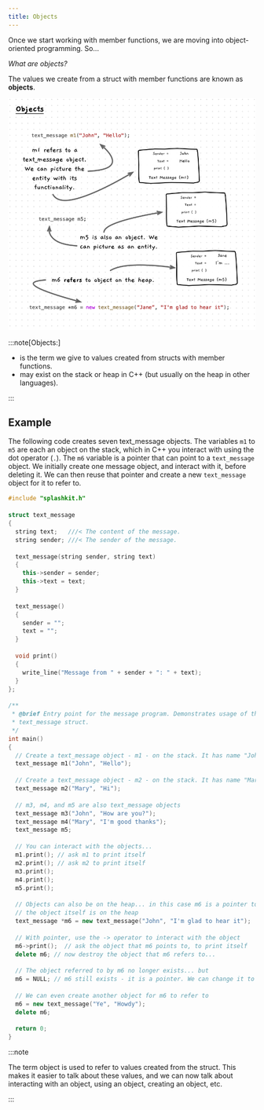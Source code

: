 ```yaml
---
title: Objects
---
```


Once we start working with member functions, we are moving into object-oriented programming. So...

*What are objects?*

The values we create from a struct with member functions are known as **objects**.

![Illustration of objects](./images/objects.png)

:::note[Objects:]

- is the term we give to values created from structs with member functions.
- may exist on the stack or heap in C++ (but usually on the heap in other languages).

:::

## Example

The following code creates seven text_message objects. The variables `m1` to `m5` are each an object on the stack, which in C++ you interact with using the dot operator (`.`). The `m6` variable is a pointer that can point to a `text_message` object. We initially create one message object, and interact with it, before deleting it. We can then reuse that pointer and create a new `text_message` object for it to refer to.

```cpp {33-34,36-37,39-42,44-49,51-53,55-57,59-60,62-64}
#include "splashkit.h"

struct text_message
{
  string text;   ///< The content of the message.
  string sender; ///< The sender of the message.

  text_message(string sender, string text)
  {
    this->sender = sender;
    this->text = text;
  }

  text_message()
  {
    sender = "";
    text = "";
  }

  void print()
  {
    write_line("Message from " + sender + ": " + text);
  }
};

/**
 * @brief Entry point for the message program. Demonstrates usage of the
 * text_message struct.
 */
int main()
{
  // Create a text_message object - m1 - on the stack. It has name "John" and text "Hello"
  text_message m1("John", "Hello");

  // Create a text_message object - m2 - on the stack. It has name "Mary" and text "Hi"
  text_message m2("Mary", "Hi");

  // m3, m4, and m5 are also text_message objects
  text_message m3("John", "How are you?");
  text_message m4("Mary", "I'm good thanks");
  text_message m5;

  // You can interact with the objects...
  m1.print(); // ask m1 to print itself
  m2.print(); // ask m2 to print itself
  m3.print();
  m4.print();
  m5.print();

  // Objects can also be on the heap... in this case m6 is a pointer to the object.
  // the object itself is on the heap
  text_message *m6 = new text_message("John", "I'm glad to hear it");

  // With pointer, use the -> operator to interact with the object
  m6->print();  // ask the object that m6 points to, to print itself
  delete m6; // now destroy the object that m6 refers to...
  
  // The object referred to by m6 no longer exists... but
  m6 = NULL; // m6 still exists - it is a pointer. We can change it to point to null now.

  // We can even create another object for m6 to refer to
  m6 = new text_message("Ye", "Howdy");
  delete m6;

  return 0;
}
```

:::note

The term object is used to refer to values created from the struct. This makes it easier to talk about these values, and we can now talk about interacting with an object, using an object, creating an object, etc.

:::
